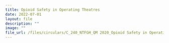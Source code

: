 ```yaml
---
title: Opioid Safety in Operating Theatres
date: 2022-07-01
layout: file
description: ""
image: ""
file_url: /files/circulars/C_240_NTFGH_QM 2020_Opioid Safety in Operating Theatres.pdf
---
```

